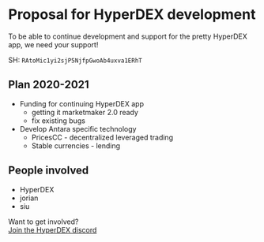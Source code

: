 # Proposal for HyperDEX development

To be able to continue development and support for the pretty HyperDEX app, we need your support!

SH: `RAtoMic1yi2sjP5NjfpGwoAb4uxva1ERhT`

## Plan 2020-2021

- Funding for continuing HyperDEX app
  - getting it marketmaker 2.0 ready
  - fix existing bugs
- Develop Antara specific technology
  - PricesCC - decentralized leveraged trading
  - Stable currencies - lending

## People involved
- HyperDEX
- jorian
- siu

Want to get involved?  
[Join the HyperDEX discord](https://discord.gg/Bxg8fcy)

